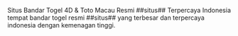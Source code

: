 Situs Bandar Togel 4D & Toto Macau Resmi ##situs## Terpercaya Indonesia
tempat bandar togel resmi ##situs##  yang terbesar dan terpercaya indonesia dengan kemenagan tinggi.
